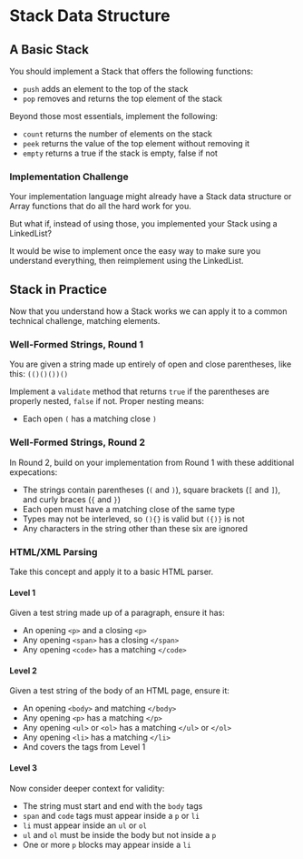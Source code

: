 # Stack Data Structure

## A Basic Stack

You should implement a Stack that offers the following functions:

* `push` adds an element to the top of the stack
* `pop` removes and returns the top element of the stack

Beyond those most essentials, implement the following:

* `count` returns the number of elements on the stack
* `peek` returns the value of the top element without removing it
* `empty` returns a true if the stack is empty, false if not

### Implementation Challenge

Your implementation language might already have a Stack data structure or Array functions that do all the hard work for you.

But what if, instead of using those, you implemented your Stack using a LinkedList?

It would be wise to implement once the easy way to make sure you understand everything, then reimplement using the LinkedList.

## Stack in Practice

Now that you understand how a Stack works we can apply it to a common technical challenge, matching elements.

### Well-Formed Strings, Round 1

You are given a string made up entirely of open and close parentheses, like this: `(()()())()`

Implement a `validate` method that returns `true` if the parentheses are properly nested, `false` if not. Proper nesting means:

* Each open `(` has a matching close `)`

### Well-Formed Strings, Round 2

In Round 2, build on your implementation from Round 1 with these additional expecations:

* The strings contain parentheses (`(` and `)`), square brackets (`[` and `]`), and curly braces (`{` and `}`)
* Each open must have a matching close of the same type
* Types may not be interleved, so `(){}` is valid but `({)}` is not
* Any characters in the string other than these six are ignored

### HTML/XML Parsing

Take this concept and apply it to a basic HTML parser.

#### Level 1

Given a test string made up of a paragraph, ensure it has:

* An opening `<p>` and a closing `<p>`
* Any opening `<span>` has a closing `</span>`
* Any opening `<code>` has a matching `</code>`

#### Level 2

Given a test string of the body of an HTML page, ensure it:

* An opening `<body>` and matching `</body>`
* Any opening `<p>` has a matching `</p>`
* Any opening `<ul>` or `<ol>` has a matching `</ul>` or `</ol>`
* Any opening `<li>` has a matching `</li>`
* And covers the tags from Level 1

#### Level 3

Now consider deeper context for validity:

* The string must start and end with the `body` tags
* `span` and `code` tags must appear inside a `p` or `li`
* `li` must appear inside an `ul` or `ol`
* `ul` and `ol` must be inside the body but not inside a `p`
* One or more `p` blocks may appear inside a `li`